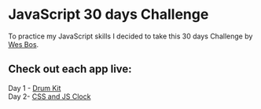 # JavaScript 30 days Challenge

To practice my JavaScript skills I decided to take this 30 days Challenge by [Wes Bos](https://javascript30.com).

## Check out each app live: 
Day 1 - [Drum Kit](https://js30-drumkit.vercel.app) <br />
Day 2- [CSS and JS Clock](https://js30-clock.vercel.app) <br />
